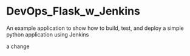 # DevOps_Flask_w_Jenkins
An example application to show how to build, test, and deploy a simple python application using Jenkins

a change
